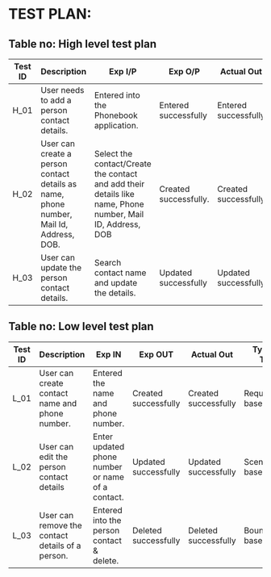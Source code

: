 # TEST PLAN:

## Table no: High level test plan

| **Test ID** | **Description**                                              | **Exp I/P** | **Exp O/P** | **Actual Out** |**Type Of Test**  |    
|-------------|--------------------------------------------------------------|------------|-------------|----------------|------------------|
|  H_01       |User needs to add a person contact details.| Entered into the Phonebook application.|Entered successfully|Entered successfully|Requirement based |
|  H_02       |User can create a person contact details as name, phone number, Mail Id, Address, DOB.|Select the contact/Create the contact and add their details like name, Phone number, Mail ID, Address, DOB|Created successfully.|Created successfully|Scenario based|
|  H_03       |User can update the person contact details.|Search contact name and update the details.|Updated successfully|Updated successfully|Boundary based|

## Table no: Low level test plan

| **Test ID** | **Description**                                              | **Exp IN** | **Exp OUT** | **Actual Out** |  **Type Of Test**  |    
|-------------|--------------------------------------------------------------|------------|-------------|----------------|------------------|
|  L_01       | User can create contact name and phone number. | Entered the name and phone number. | Created successfully | Created successfully | Requirement based |
|  L_02       | User can edit the person contact details | Enter updated phone number or name of a contact. | Updated successfully | Updated successfully | Scenario based |
|  L_03       | User can remove the contact details of a person. | Entered into the person contact & delete. | Deleted successfully | Deleted successfully | Boundary based |
